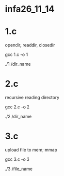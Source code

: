 infa26_11_14
============
1.c
============
opendir, readdir, closedir

gcc 1.c -o 1

./1 /dir_name

2.c
============
recursive reading directory

gcc 2.c -o 2

./2 /dir_name

3.c
============
upload file to mem; mmap

gcc 3.c -o 3

./3 /file_name
